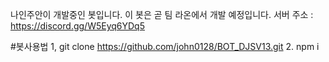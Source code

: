 나인주안이 개발중인 봇입니다.
이 봇은 곧 팀 라온에서 개발 예정입니다.
서버 주소 : https://discord.gg/W5Eyq6YDq5

#봇사용법
1, git clone https://github.com/john0128/BOT_DJSV13.git
2. npm i

